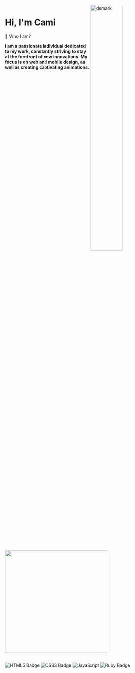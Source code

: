 <img alt="dsmark" align="right" height="45%" width="45%" src="https://media.tenor.com/3G2_pgxT4bUAAAAM/stay-cool-nail-file.gif">
<h1>Hi, I'm Cami </h1>

💬 Who I am?

**I am a passionate individual dedicated to my work, constantly striving to stay at the forefront of new innovations. My focus is on web and mobile design, as well as creating captivating animations.**

<div display='flex'>
    <img  width="330" src="https://github-readme-stats.vercel.app/api/top-langs/?username=camisoraiz&layout=compact&show_icons=true&title_color=ffffff&icon_color=34abeb&text_color=ffffff&bg_color=551B72"/>
</div>

<br>

![HTML5 Badge](https://img.shields.io/badge/HTML5-551B72?style=for-the-badge&logo=html5&logoColor=white)
![CSS3 Badge](https://img.shields.io/badge/CSS3-551B72?style=for-the-badge&logo=css3&logoColor=white)
![JavaScript](https://img.shields.io/badge/JavaScript-551B72?style=for-the-badge&logo=javascript&logoColor=white)
![Ruby Badge](https://img.shields.io/badge/Ruby-551B72?style=for-the-badge&logo=ruby&logoColor=white)

